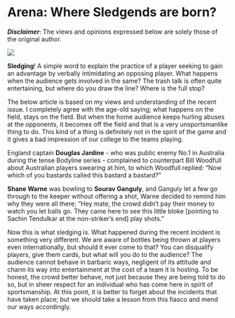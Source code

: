 <!-- TITLE: Arena:where Sledgends Are Born -->
<!-- SUBTITLE: A quick summary of Arenawhere Sledgends Are Born -->

# Arena: Where Sledgends are born?
 ***Disclaimer***: The views and opinions expressed below are solely those of the original author.
 
 ![](http://swd.bits-hyderabad.ac.in/chronicles/uploads/jc1802.jpg)

**Sledging**! A simple word to explain the practice of a player seeking to gain an advantage by verbally intimidating an opposing player. What happens when the audience gets involved in the same? The trash talk is often quite entertaining, but where do you draw the line? Where is the full stop?

The below article is based on my views and understanding of the recent issue.
I completely agree with the age-old saying; what happens on the field, stays on the field. But when the home audience keeps hurling abuses at the opponents, it becomes off the field and that is a very unsportsmanlike thing to do. This kind of a thing is definitely not in the spirit of the game and it gives a bad impression of our college to the teams playing.

England captain **Douglas Jardine** - who was public enemy No.1 in Australia during the tense Bodyline series - complained to counterpart Bill Woodfull about Australian players swearing at him, to which Woodfull replied: “Now which of you bastards called this bastard a bastard?”

**Shane Warne** was bowling to **Sourav Ganguly**, and Ganguly let a few go through to the keeper without offering a shot, Warne decided to remind him why they were all there; “Hey mate, the crowd didn’t pay their money to watch you let balls go. They came here to see this little bloke [pointing to Sachin Tendulkar at the non-striker’s end] play shots.”

Now this is what sledging is. What happened during the recent incident is something very different. We are aware of bottles being thrown at players even internationally, but should it ever come to that? You can disqualify players, give them cards, but what will you do to the audience? The audience cannot behave in barbaric ways, negligent of its attitude and charm its way into entertainment at the cost of a team it is hosting. To be honest, the crowd better behave, not just because they are being told to do so, but in sheer respect for an individual who has come here in spirit of sportsmanship. At this point, it is better to forget about the incidents that have taken place; but we should take a lesson from this fiasco and mend our ways accordingly.